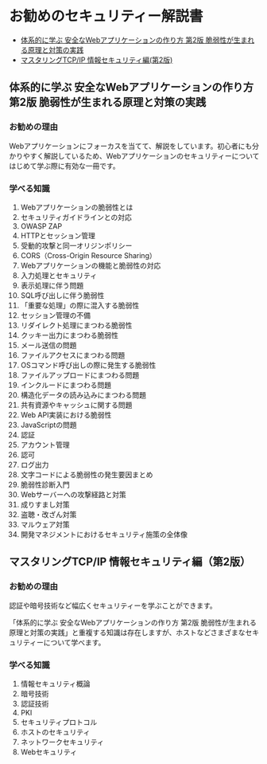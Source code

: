 # お勧めのセキュリティー解説書

- [体系的に学ぶ 安全なWebアプリケーションの作り方 第2版 脆弱性が生まれる原理と対策の実践](https://www.amazon.co.jp/dp/4797393165)
- [マスタリングTCP/IP 情報セキュリティ編(第2版)]( https://www.amazon.co.jp/dp/4274228797)

## 体系的に学ぶ 安全なWebアプリケーションの作り方 第2版 脆弱性が生まれる原理と対策の実践

### お勧めの理由

Webアプリケーションにフォーカスを当てて、解説をしています。初心者にも分かりやすく解説しているため、Webアプリケーションのセキュリティーについてはじめて学ぶ際に有効な一冊です。

### 学べる知識

1. Webアプリケーションの脆弱性とは
2. セキュリティガイドラインとの対応
3. OWASP ZAP
4. HTTPとセッション管理
5. 受動的攻撃と同一オリジンポリシー
6. CORS（Cross-Origin Resource Sharing）
7. Webアプリケーションの機能と脆弱性の対応
8. 入力処理とセキュリティ
9. 表示処理に伴う問題
10. SQL呼び出しに伴う脆弱性
11. 「重要な処理」の際に混入する脆弱性
12. セッション管理の不備
13. リダイレクト処理にまつわる脆弱性
14. クッキー出力にまつわる脆弱性
15. メール送信の問題
16. ファイルアクセスにまつわる問題
17. OSコマンド呼び出しの際に発生する脆弱性
18. ファイルアップロードにまつわる問題
19. インクルードにまつわる問題
20. 構造化データの読み込みにまつわる問題
21. 共有資源やキャッシュに関する問題
22. Web API実装における脆弱性
23. JavaScriptの問題
24. 認証
25. アカウント管理
26. 認可
27. ログ出力
28. 文字コードによる脆弱性の発生要因まとめ
29. 脆弱性診断入門
30. Webサーバーへの攻撃経路と対策
31. 成りすまし対策
32. 盗聴・改ざん対策
33. マルウェア対策
34. 開発マネジメントにおけるセキュリティ施策の全体像

## マスタリングTCP/IP 情報セキュリティ編（第2版）

### お勧めの理由

認証や暗号技術など幅広くセキュリティーを学ぶことができます。

「体系的に学ぶ 安全なWebアプリケーションの作り方 第2版 脆弱性が生まれる原理と対策の実践」と重複する知識は存在しますが、ホストなどさまざまなセキュリティーについて学べます。

### 学べる知識

1. 情報セキュリティ概論
2. 暗号技術
3. 認証技術
4. PKI
5. セキュリティプロトコル
6. ホストのセキュリティ
7. ネットワークセキュリティ
8. Webセキュリティ
